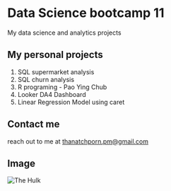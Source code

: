 # Data Science bootcamp 11

My data science and analytics projects

## My personal projects
1. SQL supermarket analysis
2. SQL churn analysis
3. R programing - Pao Ying Chub
4. Looker DA4 Dashboard
5. Linear Regression Model using caret

## Contact me
reach out to me at thanatchporn.pm@gmail.com

## Image
![The Hulk](https://cdn.pixabay.com/photo/2023/07/12/04/26/ai-generated-8121634_1280.jpg)
